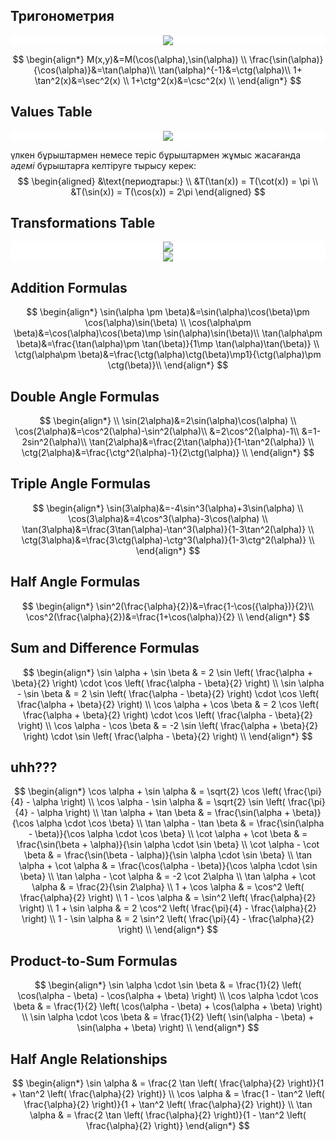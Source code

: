 <style> 
.markdown-section { 
    padding: 0.25rem 10px;
} 
</style>

## Тригонометрия


<div style="text-align: center;background-color: white;">
<img src="https://i.upmath.me/svg/%24%24%0A%5Cbegin%7Btikzpicture%7D%5Bscale%3D3%5D%0A%20%20%25%20Unit%20circle%0A%20%20%5Cdraw%20(0%2C0)%20circle%20%5Bradius%3D1%5D%3B%0A%20%20%25%20Axis%0A%20%20%5Cdraw%5B-latex%5D%20(-1.2%2C0)%20--%20(1.2%2C0)%20node%5Bright%5D%20%7B%24x%24%7D%3B%0A%20%20%5Cdraw%5B-latex%5D%20(0%2C-1.2)%20--%20(0%2C1.2)%20node%5Babove%5D%20%7B%24y%24%7D%3B%0A%20%20%25%20Angles%0A%20%20%5Cdraw%5Bred%2Cthick%5D%20(0%2C0)%20--%20(30%3A1)%3B%0A%20%20%5Cdraw%5Bred%2Cthick%5D%20(0%2C0)%20--%20(0%3A0.867)%3B%0A%20%20%5Cdraw%5Bred%2Cthick%5D%20(30%3A0.3)%20arc%20(30%3A0%3A0.3)%3B%0A%20%20%5Cnode%5Bred%2Cright%5D%20at%20(15%3A0.4)%20%7B%24%5Calpha%24%7D%3B%0A%20%20%25%20Labels%0A%20%20%5Cnode%5Babove%20right%5D%20at%20(30%3A1)%20%7B%24M(%5Ccos%20%5Calpha%2C%20%5Csin%20%5Calpha)%24%7D%3B%0A%20%20%5Cdraw%5Bdashed%5D%20(30%3A1)%20--%20(30%3A1%20%7C-%200%2C0)%20node%5Bbelow%5D%20%7B%24%5Ccos%20%5Calpha%24%7D%3B%0A%20%20%5Cdraw%5Bdashed%5D%20(30%3A1)%20--%20(30%3A1%20-%7C%200%2C0)%20node%5Bleft%5D%20%7B%24%5Csin%20%5Calpha%24%7D%3B%0A%5Cend%7Btikzpicture%7D%0A%24%24" />
</div>

$$
\begin{align*}
M(x,y)&=M(\cos(\alpha),\sin(\alpha)) \\
\frac{\sin(\alpha)}{\cos(\alpha)}&=\tan(\alpha)\\
\tan(\alpha)^{-1}&=\ctg(\alpha)\\
1+ \tan^2(x)&=\sec^2(x) \\
1+\ctg^2(x)&=\csc^2(x) \\
\end{align*}
$$

## Values Table
<div style="text-align: center; background-color: white;">
<img src="https://i.upmath.me/svg/%24%24%0A%5Cbegin%7Btabular%7D%7B%7Cc%7Cc%7Cc%7Cc%7Cc%7Cc%7C%7D%0A%5Chline%0A%5Ctext%7BAngle%7D%20%26%20%5Ctext%7BRadians%7D%20%26%20%24%5Csin(%5Ctheta)%24%20%26%20%24%5Ccos(%5Ctheta)%24%20%26%20%24%5Ctan(%5Ctheta)%24%20%26%20%24%5Ccot(%5Ctheta)%24%20%5C%5C%0A%5Chline%0A%240%5E%5Ccirc%24%20%20%26%20%240%24%20%26%20%240%24%20%26%20%241%24%20%26%20%240%24%20%26%20%24%20-%20%24%20%5C%5C%0A%2430%5E%5Ccirc%24%20%20%26%20%24%5Cfrac%7B%5Cpi%7D%7B6%7D%24%20%26%20%24%5Cfrac%7B1%7D%7B2%7D%24%20%26%20%24%5Cfrac%7B%5Csqrt%7B3%7D%7D%7B2%7D%24%20%26%20%24%5Cfrac%7B%5Csqrt%7B3%7D%7D%7B3%7D%24%26%20%24%5Csqrt%7B3%7D%24%5C%5C%0A%2445%5E%5Ccirc%24%20%20%26%20%24%5Cfrac%7B%5Cpi%7D%7B4%7D%24%20%26%20%24%5Cfrac%7B%5Csqrt%7B2%7D%7D%7B2%7D%24%20%26%20%24%5Cfrac%7B%5Csqrt%7B2%7D%7D%7B2%7D%24%20%26%20%241%24%26%20%241%24%20%5C%5C%0A%2460%5E%5Ccirc%24%20%20%26%20%24%5Cfrac%7B%5Cpi%7D%7B3%7D%24%20%26%20%24%5Cfrac%7B%5Csqrt%7B3%7D%7D%7B2%7D%24%20%26%20%24%5Cfrac%7B1%7D%7B2%7D%24%20%26%20%24%5Csqrt%7B3%7D%24%20%26%24%5Cfrac%7B%5Csqrt%7B3%7D%7D%7B3%7D%24%5C%5C%0A%2490%5E%5Ccirc%24%20%20%26%20%24%5Cfrac%7B%5Cpi%7D%7B2%7D%24%20%26%20%241%24%20%26%20%240%24%20%26%20%24-%24%20%26%20%240%24%5C%5C%0A%24180%5E%5Ccirc%24%20%20%26%20%24%5Cpi%24%20%26%20%240%24%20%26%20%24-1%24%20%26%20%240%24%20%26%20%24-%24%5C%5C%0A%24270%5E%5Ccirc%24%20%20%26%20%24%5Cfrac%7B3%5Cpi%7D%7B2%7D%24%20%26%20%24-1%24%20%26%20%240%24%20%26%20%24-%24%20%26%20%240%24%5C%5C%0A%24360%5E%5Ccirc%24%20%20%26%20%242%5Cpi%24%20%26%20%240%24%20%26%20%241%24%20%26%20%240%24%20%26%24-%24%5C%5C%0A%5Chline%0A%5Cend%7Btabular%7D%0A%24%24" />
</div>



үлкен бұрыштармен немесе теріс бұрыштармен жұмыс жасағанда $\textit{әдемі}$ бұрыштарға келтіруге тырысу керек:
$$
\begin{aligned}
&\text{периодтары:} \\
&T(\tan(x)) = T(\cot(x)) = \pi \\
&T(\sin(x)) = T(\cos(x)) = 2\pi
\end{aligned}
$$

## Transformations Table
<div style="text-align: center; background-color: white; ">
<img src="https://i.upmath.me/svg/%5C%5B%0A%5Cbegin%7Barray%7D%7B%7Cc%7Cc%7Cc%7Cc%7Cc%7C%7D%20%0A%5Chline%20%0AX%20%26%20%5Cfrac%7B%5Cpi%7D%7B2%7D%20%2B%20%5Calpha%20%26%20%5Cfrac%7B%5Cpi%7D%7B2%7D%20-%20%5Calpha%20%26%20%5Cpi%20%2B%20%5Calpha%20%26%20%5Cpi%20-%20%5Calpha%20%5C%5C%20%0A%5Chline%20%0A%5Csin%20x%20%26%20%5Ccos%20%5Calpha%20%26%20%5Csin%20%5Calpha%20%26%20-%5Csin%20%5Calpha%20%26%20-%5Ccos%20%5Calpha%20%5C%5C%20%0A%5Chline%20%0A%5Ccos%20x%20%26%20-%5Csin%20%5Calpha%20%26%20%5Csin%20%5Calpha%20%26%20-%5Ccos%20%5Calpha%20%26%20-%5Ccos%20%5Calpha%20%5C%5C%20%0A%5Chline%20%0A%5Ctan%20x%20%26%20-%5Ccot%20%5Calpha%20%26%20%5Ccot%20%5Calpha%20%26%20%5Ctan%20%5Calpha%20%26%20-%5Ctan%20%5Calpha%20%5C%5C%20%0A%5Chline%20%0A%5Ccot%20x%20%26%20-%5Ctan%20%5Calpha%20%26%20%5Ctan%20%5Calpha%20%26%20-%5Ccot%20%5Calpha%20%26%20-%5Ccot%20%5Calpha%20%5C%5C%20%0A%5Chline%20%0A%5Cend%7Barray%7D%0A%5C%5D"  />
</div>

<div style="text-align: center; background-color: white; ">
<img src="https://i.upmath.me/svg/%5C%5B%0A%5Cbegin%7Barray%7D%7B%7Cc%7Cc%7Cc%7Cc%7Cc%7C%7D%20%0A%5Chline%20%0AX%20%26%20%5Cfrac%7B3%5Cpi%7D%7B2%7D%20%2B%20%5Calpha%20%26%20%5Cfrac%7B3%5Cpi%7D%7B2%7D%20-%20%5Calpha%20%26%202%5Cpi%20%2B%20%5Calpha%20%26%202%5Cpi%20-%20%5Calpha%20%5C%5C%20%0A%5Chline%20%0A%5Csin%20x%20%26%20-%5Ccos%20%5Calpha%20%26%20%5Ccos%20%5Calpha%20%26%20%5Csin%20%5Calpha%20%26%20%5Csin%20%5Calpha%20%5C%5C%20%0A%5Chline%20%0A%5Ccos%20x%20%26%20%5Csin%20%5Calpha%20%26%20%5Csin%20%5Calpha%20%26%20%5Ccos%20%5Calpha%20%26%20-%5Ccos%20%5Calpha%20%5C%5C%20%0A%5Chline%20%0A%5Ctan%20x%20%26%20-%5Ccot%20%5Calpha%20%26%20%5Ctan%20%5Calpha%20%26%20%5Ctan%20%5Calpha%20%26%20%5Ccot%20%5Calpha%20%5C%5C%20%0A%5Chline%20%0A%5Ccot%20x%20%26%20%5Ctan%20%5Calpha%20%26%20-%5Ccot%20%5Calpha%20%26%20%5Ccot%20%5Calpha%20%26%20-%5Ctan%20%5Calpha%20%5C%5C%20%0A%5Chline%20%0A%5Cend%7Barray%7D%0A%5C%5D"  />
</div>



## Addition Formulas
$$
\begin{align*}
\sin(\alpha \pm \beta)&=\sin(\alpha)\cos(\beta)\pm \cos(\alpha)\sin(\beta) \\
\cos(\alpha\pm \beta)&=\cos(\alpha)\cos(\beta)\mp \sin(\alpha)\sin(\beta)\\
\tan(\alpha\pm \beta)&=\frac{\tan(\alpha)\pm \tan(\beta)}{1\mp \tan(\alpha)\tan(\beta)} \\
\ctg(\alpha\pm \beta)&=\frac{\ctg(\alpha)\ctg(\beta)\mp1}{\ctg(\alpha)\pm \ctg(\beta)}\\
\end{align*}
$$
## Double Angle Formulas
$$
\begin{align*}
\\
\sin(2\alpha)&=2\sin(\alpha)\cos(\alpha) \\
\cos(2\alpha)&=\cos^2(\alpha)-\sin^2(\alpha)\\
&=2\cos^2(\alpha)-1\\
&=1-2sin^2(\alpha)\\
\tan(2\alpha)&=\frac{2\tan(\alpha)}{1-\tan^2(\alpha)} \\
\ctg(2\alpha)&=\frac{\ctg^2(\alpha)-1}{2\ctg(\alpha)} \\
\end{align*}
$$
## Triple Angle Formulas
$$
\begin{align*}
\sin(3\alpha)&=-4\sin^3(\alpha)+3\sin(\alpha) \\
\cos(3\alpha)&=4\cos^3(\alpha)-3\cos(\alpha) \\
\tan(3\alpha)&=\frac{3\tan(\alpha)-\tan^3(\alpha)}{1-3\tan^2(\alpha)} \\
\ctg(3\alpha)&=\frac{3\ctg(\alpha)-\ctg^3(\alpha)}{1-3\ctg^2(\alpha)} \\
\end{align*}
$$
## Half Angle Formulas
$$
\begin{align*}
\sin^2(\frac{\alpha}{2})&=\frac{1-\cos({\alpha})}{2}\\
\cos^2(\frac{\alpha}{2})&=\frac{1+\cos(\alpha)}{2} \\
\end{align*}
$$

## Sum and Difference Formulas
$$
\begin{align*}
\sin \alpha + \sin \beta & = 2 \sin \left( \frac{\alpha + \beta}{2} \right) \cdot \cos \left( \frac{\alpha - \beta}{2} \right) \\
\sin \alpha - \sin \beta & = 2 \sin \left( \frac{\alpha - \beta}{2} \right) \cdot \cos \left( \frac{\alpha + \beta}{2} \right) \\
\cos \alpha + \cos \beta & = 2 \cos \left( \frac{\alpha + \beta}{2} \right) \cdot \cos \left( \frac{\alpha - \beta}{2} \right) \\
\cos \alpha - \cos \beta & = -2 \sin \left( \frac{\alpha + \beta}{2} \right) \cdot \sin \left( \frac{\alpha - \beta}{2} \right) \\
\end{align*}
$$

## uhh???
$$
\begin{align*}
\cos \alpha + \sin \alpha & = \sqrt{2} \cos \left( \frac{\pi}{4} - \alpha \right) \\
\cos \alpha - \sin \alpha & = \sqrt{2} \sin \left( \frac{\pi}{4} - \alpha \right) \\
\tan \alpha + \tan \beta & = \frac{\sin(\alpha + \beta)}{\cos \alpha \cdot \cos \beta} \\
\tan \alpha - \tan \beta & = \frac{\sin(\alpha - \beta)}{\cos \alpha \cdot \cos \beta} \\
\cot \alpha + \cot \beta & = \frac{\sin(\beta + \alpha)}{\sin \alpha \cdot \sin \beta} \\
\cot \alpha - \cot \beta & = \frac{\sin(\beta - \alpha)}{\sin \alpha \cdot \sin \beta} \\
\tan \alpha + \cot \alpha & = \frac{\cos(\alpha - \beta)}{\cos \alpha \cdot \sin \beta} \\
\tan \alpha - \cot \alpha & = -2 \cot 2\alpha \\
\tan \alpha + \cot \alpha & = \frac{2}{\sin 2\alpha} \\
1 + \cos \alpha & = \cos^2 \left( \frac{\alpha}{2} \right) \\
1 - \cos \alpha & = \sin^2 \left( \frac{\alpha}{2} \right) \\
1 + \sin \alpha & = 2 \cos^2 \left( \frac{\pi}{4} - \frac{\alpha}{2} \right) \\
1 - \sin \alpha & = 2 \sin^2 \left( \frac{\pi}{4} - \frac{\alpha}{2} \right) \\
\end{align*}
$$

## Product-to-Sum Formulas
$$
\begin{align*}
\sin \alpha \cdot \sin \beta & = \frac{1}{2} \left( \cos(\alpha - \beta) - \cos(\alpha + \beta) \right) \\
\cos \alpha \cdot \cos \beta & = \frac{1}{2} \left( \cos(\alpha - \beta) + \cos(\alpha + \beta) \right) \\
\sin \alpha \cdot \cos \beta & = \frac{1}{2} \left( \sin(\alpha - \beta) + \sin(\alpha + \beta) \right) \\
\end{align*}
$$

## Half Angle Relationships
$$
\begin{align*}
\sin \alpha & = \frac{2 \tan \left( \frac{\alpha}{2} \right)}{1 + \tan^2 \left( \frac{\alpha}{2} \right)} \\
\cos \alpha & = \frac{1 - \tan^2 \left( \frac{\alpha}{2} \right)}{1 + \tan^2 \left( \frac{\alpha}{2} \right)} \\
\tan \alpha & = \frac{2 \tan \left( \frac{\alpha}{2} \right)}{1 - \tan^2 \left( \frac{\alpha}{2} \right)}
\end{align*}
$$
